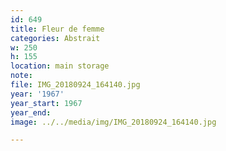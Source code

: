 ```yaml
---
id: 649
title: Fleur de femme
categories: Abstrait
w: 250
h: 155
location: main storage
note:
file: IMG_20180924_164140.jpg
year: '1967'
year_start: 1967
year_end:
image: ../../media/img/IMG_20180924_164140.jpg

---
```

